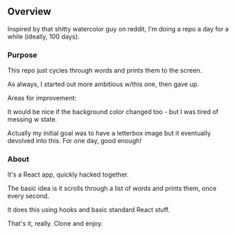 ## Overview

Inspired by that shitty watercolor guy on reddit, I'm doing a repo a day for a while (ideally, 100 days).

### Purpose

This repo just cycles through words and prints them to the screen.

As always, I started out more ambitious w/this one, then gave up.

Areas for improvement:

It would be nice if the background color changed too - but I was tired of messing w state.

Actually my initial goal was to have a letterbox image but it eventually devolved into this. For one day, good enough!

### About

It's a React app, quickly hacked together.

The basic idea is it scrolls through a list of words and prints them, once every second.

It does this using hooks and basic standard React stuff.

That's it, really. Clone and enjoy.